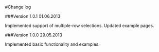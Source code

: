 #Change log

###Version 1.0.1
01.06.2013

Implemented support of multiple-row selections. Updated example pages.

###Version 1.0.0
29.05.2013

Implemented basic functionality and examples.
